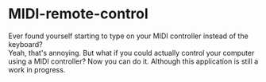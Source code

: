 # MIDI-remote-control
Ever found yourself starting to type on your MIDI controller instead of the keyboard?\
Yeah, that's annoying. But what if you could actually control your computer using a MIDI controller?
Now you can do it. Although this application is still a work in progress.
